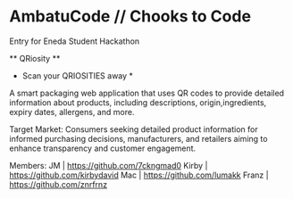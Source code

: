 # AmbatuCode // Chooks to Code
Entry for Eneda Student Hackathon

** QRiosity **
* Scan your QRIOSITIES away *

A smart packaging web application that uses QR codes to provide detailed information about products, including descriptions, origin,ingredients, expiry dates, allergens, and more.

Target Market: Consumers seeking detailed product information for informed purchasing decisions, manufacturers, and retailers aiming to enhance transparency and customer engagement.

Members:
JM | https://github.com/7ckngmad0
Kirby | https://github.com/kirbydavid
Mac | https://github.com/lumakk
Franz | https://github.com/znrfrnz